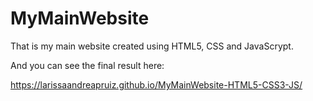# MyMainWebsite

That is my main website created using HTML5, CSS and JavaScrypt.

And you can see the final result here:

https://larissaandreapruiz.github.io/MyMainWebsite-HTML5-CSS3-JS/
